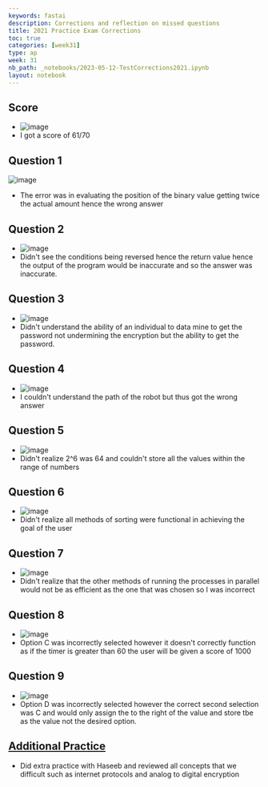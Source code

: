 ```yaml
---
keywords: fastai
description: Corrections and reflection on missed questions
title: 2021 Practice Exam Corrections
toc: true
categories: [week31]
type: ap
week: 31
nb_path: _notebooks/2023-05-12-TestCorrections2021.ipynb
layout: notebook
---
```


<!--
#################################################
### THIS FILE WAS AUTOGENERATED! DO NOT EDIT! ###
#################################################
# file to edit: _notebooks/2023-05-12-TestCorrections2021.ipynb
-->

<div class="container" id="notebook-container">
        
<div class="cell border-box-sizing text_cell rendered"><div class="inner_cell">
<div class="text_cell_render border-box-sizing rendered_html">
<h2 id="Score">Score<a class="anchor-link" href="#Score"> </a></h2><ul>
<li><img src="https://github.com/Tirth-Thakkar/APCSP-Blog/assets/108642800/09dea450-af9d-4a3f-a654-d883083d85a6" alt="image"></li>
<li>I got a score of 61/70</li>
</ul>
<h2 id="Question-1">Question 1<a class="anchor-link" href="#Question-1"> </a></h2><p><img src="https://github.com/Tirth-Thakkar/APCSP-Blog/assets/108642800/5faa1ec4-fcc1-4e95-a495-8116901838c9" alt="image"></p>
<ul>
<li>The error was in evaluating the position of the binary value getting twice the actual amount hence the wrong answer</li>
</ul>
<h2 id="Question-2">Question 2<a class="anchor-link" href="#Question-2"> </a></h2><ul>
<li><img src="https://github.com/Tirth-Thakkar/APCSP-Blog/assets/108642800/74c6e484-890c-4cf8-9728-7b97db6f396f" alt="image"></li>
<li>Didn't see the conditions being reversed hence the return value hence the output of the program would be inaccurate and so the answer was inaccurate.</li>
</ul>
<h2 id="Question-3">Question 3<a class="anchor-link" href="#Question-3"> </a></h2><ul>
<li><img src="https://github.com/Tirth-Thakkar/APCSP-Blog/assets/108642800/245df38b-9ea6-473f-88b7-814c5aaa88b4" alt="image"></li>
<li>Didn't understand the ability of an individual to data mine to get the password not undermining the encryption but the ability to get the password.</li>
</ul>
<h2 id="Question-4">Question 4<a class="anchor-link" href="#Question-4"> </a></h2><ul>
<li><img src="https://github.com/Tirth-Thakkar/APCSP-Blog/assets/108642800/69dd1135-0a86-449a-bd0a-d421731cb226" alt="image"></li>
<li>I couldn't understand the path of the robot but thus got the wrong answer</li>
</ul>
<h2 id="Question-5">Question 5<a class="anchor-link" href="#Question-5"> </a></h2><ul>
<li><img src="https://github.com/Tirth-Thakkar/APCSP-Blog/assets/108642800/ddd91cc3-ba0d-4641-bb3c-08e02aabbc53" alt="image"></li>
<li>Didn't realize 2^6 was 64 and couldn't store all the values within the range of numbers</li>
</ul>
<h2 id="Question-6">Question 6<a class="anchor-link" href="#Question-6"> </a></h2><ul>
<li><img src="https://github.com/Tirth-Thakkar/APCSP-Blog/assets/108642800/1175a481-8f38-4eae-a97d-81ef87703bb4" alt="image"></li>
<li>Didn't realize all methods of sorting were functional in achieving the goal of the user</li>
</ul>
<h2 id="Question-7">Question 7<a class="anchor-link" href="#Question-7"> </a></h2><ul>
<li><img src="https://github.com/Tirth-Thakkar/APCSP-Blog/assets/108642800/a9cca29c-cc75-41e6-b41c-2a894e307691" alt="image"></li>
<li>Didn't realize that the other methods of running the processes in parallel would not be as efficient as the one that was chosen so I was incorrect</li>
</ul>
<h2 id="Question-8">Question 8<a class="anchor-link" href="#Question-8"> </a></h2><ul>
<li><img src="https://github.com/Tirth-Thakkar/APCSP-Blog/assets/108642800/66bc89d6-7fb5-4e89-a6cd-ab3abf522829" alt="image"></li>
<li>Option C was incorrectly selected however it doesn't correctly function as if the timer is greater than 60 the user will be given a score of 1000</li>
</ul>
<h2 id="Question-9">Question 9<a class="anchor-link" href="#Question-9"> </a></h2><ul>
<li><img src="https://github.com/Tirth-Thakkar/APCSP-Blog/assets/108642800/2dde30b9-d3e7-4e6a-9dc8-beb377662d7f" alt="image"></li>
<li>Option D was incorrectly selected however the correct second selection was C and would only assign the to the right of the value and store tbe as the value not the desired option. </li>
</ul>
<h2 id="Additional-Practice"><a href="https://quizlet.com/800259318/csp-cram-flash-cards/">Additional Practice</a><a class="anchor-link" href="#Additional-Practice"> </a></h2><ul>
<li>Did extra practice with Haseeb and reviewed all concepts that we difficult such as internet protocols and analog to digital encryption </li>
</ul>

</div>
</div>
</div>
</div>
 


